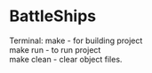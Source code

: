 # BattleShips

Terminal:
make - for building project <br/>
make run - to run project <br/>
make clean - clear object files. <br/>

